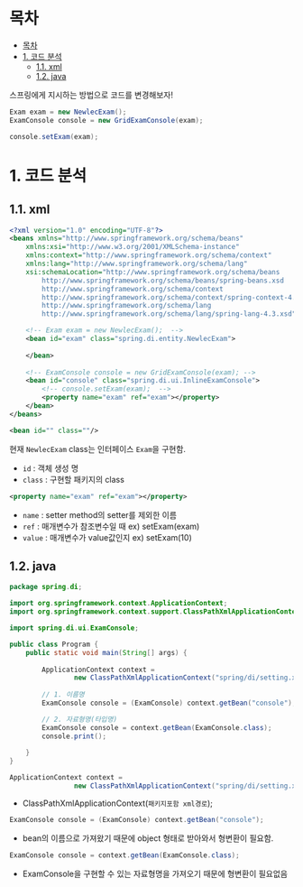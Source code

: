 # 목차
- [목차](#목차)
- [1. 코드 분석](#1-코드-분석)
  - [1.1. xml](#11-xml)
  - [1.2. java](#12-java)


스프링에게 지시하는 방법으로 코드를 변경해보자!
```java
Exam exam = new NewlecExam(); 
ExamConsole console = new GridExamConsole(exam);

console.setExam(exam);
```

# 1. 코드 분석

## 1.1. xml

```xml
<?xml version="1.0" encoding="UTF-8"?>
<beans xmlns="http://www.springframework.org/schema/beans"
	xmlns:xsi="http://www.w3.org/2001/XMLSchema-instance"
	xmlns:context="http://www.springframework.org/schema/context"
	xmlns:lang="http://www.springframework.org/schema/lang"
	xsi:schemaLocation="http://www.springframework.org/schema/beans 
        http://www.springframework.org/schema/beans/spring-beans.xsd
		http://www.springframework.org/schema/context 
        http://www.springframework.org/schema/context/spring-context-4.3.xsd
		http://www.springframework.org/schema/lang 
        http://www.springframework.org/schema/lang/spring-lang-4.3.xsd">

	<!-- Exam exam = new NewlecExam();  -->
	<bean id="exam" class="spring.di.entity.NewlecExam">
		
	</bean>
	
	<!-- ExamConsole console = new GridExamConsole(exam); -->
	<bean id="console" class="spring.di.ui.InlineExamConsole">
		<!-- console.setExam(exam);  -->
		<property name="exam" ref="exam"></property>
	</bean>
</beans>
```

```xml
<bean id="" class=""/>
```
현재 `NewlecExam` class는 인터페이스 `Exam`을 구현함.
- `id` : 객체 생성 명
- `class` : 구현할 패키지의 class

```xml
<property name="exam" ref="exam"></property>
```
- `name` : setter method의 setter를 제외한 이름
- `ref` : 매개변수가 참조변수일 때
ex) setExam(exam)
- `value` : 매개변수가 value값인지 
ex) setExam(10)

## 1.2. java

```java
package spring.di;

import org.springframework.context.ApplicationContext;
import org.springframework.context.support.ClassPathXmlApplicationContext;

import spring.di.ui.ExamConsole;

public class Program {
	public static void main(String[] args) {
	
		ApplicationContext context = 
				new ClassPathXmlApplicationContext("spring/di/setting.xml");
		
		// 1. 이름명
		ExamConsole console = (ExamConsole) context.getBean("console");

		// 2. 자료형명(타입명)
		ExamConsole console = context.getBean(ExamConsole.class);
		console.print();
		
	}
}
```

```java
ApplicationContext context = 
				new ClassPathXmlApplicationContext("spring/di/setting.xml");
```
- ClassPathXmlApplicationContext(`패키지포함 xml경로`);

```java
ExamConsole console = (ExamConsole) context.getBean("console");
```
- bean의 이름으로 가져왔기 때문에 object 형태로 받아와서 형변환이 필요함.

```java
ExamConsole console = context.getBean(ExamConsole.class);
```
- ExamConsole을 구현할 수 있는 자료형명을 가져오기 때문에 형변환이 필요없음